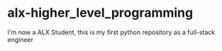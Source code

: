 # alx-higher_level_programming
I'm now a ALX Student, this is my first python repository as a full-stack engineer
